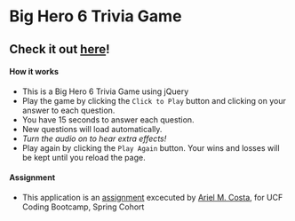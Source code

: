 # Big Hero 6 Trivia Game

## Check it out [here](https://amcosta9.github.io/triviaGame/)!

#### How it works

* This is a Big Hero 6 Trivia Game using jQuery
* Play the game by clicking the `Click to Play` button and clicking on your answer to each question.
* You have 15 seconds to answer each question.
* New questions will load automatically.
* _Turn the audio on to hear extra effects!_
* Play again by clicking the `Play Again` button.  Your wins and losses will be kept until you reload the page.

#### Assignment

* This application is an [assignment](https://github.com/UCF-Coding-Boot-Camp/01-2017-VW-Class-Content/blob/master/Homework/Week-05/Instructions/homework-instructions.md "Homework #5") excecuted by [Ariel M. Costa,](https://github.com/amcosta9 "Ariel Costa GitHub") for UCF Coding Bootcamp, Spring Cohort 
